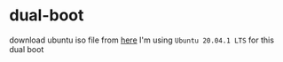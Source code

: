 # dual-boot

download ubuntu iso file from [here](https://ubuntu.com/download/desktop)
I'm using `Ubuntu 20.04.1 LTS` for this dual boot
